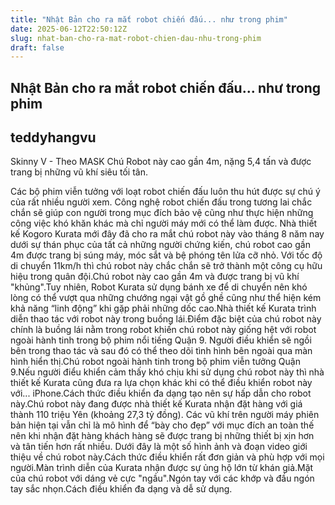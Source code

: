 ```yaml
---
title: "Nhật Bản cho ra mắt robot chiến đấu... như trong phim"
date: 2025-06-12T22:50:12Z
slug: nhat-ban-cho-ra-mat-robot-chien-dau-nhu-trong-phim
draft: false
---
```


## Nhật Bản cho ra mắt robot chiến đấu... như trong phim

## teddyhangvu

Skinny V - Theo MASK
Chú Robot này cao gần 4m, nặng 5,4 tấn và được trang bị những vũ khí siêu tối tân.

Các bộ phim viễn tưởng với loạt robot chiến đấu luôn thu hút được sự chú ý của rất nhiều người xem. Công nghệ robot chiến đấu trong tương lai chắc chắn sẽ giúp con người trong mục đích bảo vệ cũng như thực hiện những công việc khó khăn khác mà chỉ người máy mới có thể làm được.
Nhà thiết kế Kogoro Kurata mới đây đã cho ra mắt chú robot này vào tháng 8 năm nay dưới sự thán phục của tất cả những người chứng kiến, chú robot cao gần 4m được trang bị súng máy, móc sắt và bệ phóng tên lửa cỡ nhỏ. Với tốc độ di chuyển 11km/h thì chú robot này chắc chắn sẽ trở thành một công cụ hữu hiệu trong quân đội.Chú robot này cao gần 4m và được trang bị vũ khí "khủng".Tuy nhiên, Robot Kurata sử dụng bánh xe để di chuyển nên khó lòng có thể vượt qua những chướng ngại vật gồ ghề cũng như thể hiện kém khả năng “linh động” khi gặp phải những dốc cao.Nhà thiết kế Kurata trình diễn thao tác với robot này trong buồng lái.Điểm đặc biệt của chú robot này chính là buồng lái nằm trong robot khiến chú robot này giống hệt với robot ngoài hành tinh trong bộ phim nổi tiếng Quận 9. Người điều khiển sẽ ngồi bên trong thao tác và sau đó có thể theo dõi tình hình bên ngoài qua màn hình hiển thị.Chú robot ngoài hành tinh trong bộ phim viễn tưởng Quận 9.Nếu người điểu khiển cảm thấy khó chịu khi sử dụng chú robot này thì nhà thiết kế Kurata cũng đưa ra lựa chọn khác khi có thể điều khiển robot này với... iPhone.Cách thức điều khiển đa dạng tạo nên sự hấp dẫn cho robot này.Chú robot này đang được nhà thiết kế Kurata nhận đặt hàng với giá thành 110 triệu Yên (khoảng 27,3 tỷ đồng). Các vũ khí trên người máy phiên bản hiện tại vẫn chỉ là mô hình để “bày cho đẹp” với mục đích an toàn thế nên khi nhận đặt hàng khách hàng sẽ được trang bị những thiết bị xịn hơn và tân tiến hơn rất nhiều. Dưới đây là một số hình ảnh và đoạn video giới thiệu về chú robot này.Cách thức điều khiển rất đơn giản và phù hợp với mọi người.Màn trình diễn của Kurata nhận được sự ủng hộ lớn từ khán giả.Mặt của chú robot với dáng vẻ cực "ngầu".Ngón tay với các khớp và đầu ngón tay sắc nhọn.Cách điều khiển đa dạng và dễ sử dụng.